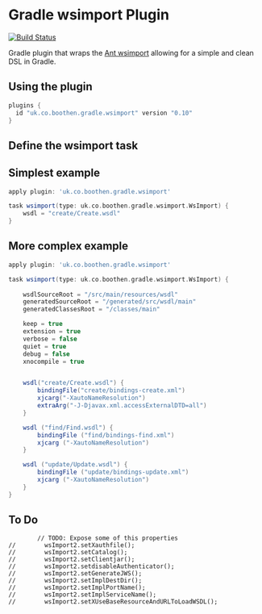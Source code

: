 Gradle wsimport Plugin
======================


[![Build Status](https://secure.travis-ci.org/boothen/gradle-wsimport.png)](http://travis-ci.org/boothen/gradle-wsimport)


Gradle plugin that wraps the [Ant wsimport](https://javaee.github.io/metro-jax-ws/doc/user-guide/ch04.html#tools-wsimport-ant-task) allowing for a simple and clean DSL in Gradle.

## Using the plugin

```groovy
plugins {
  id "uk.co.boothen.gradle.wsimport" version "0.10"
}
```

## Define the wsimport task



## Simplest example

```groovy
apply plugin: 'uk.co.boothen.gradle.wsimport'

task wsimport(type: uk.co.boothen.gradle.wsimport.WsImport) {
    wsdl = "create/Create.wsdl"
}
```

## More complex example

```groovy
apply plugin: 'uk.co.boothen.gradle.wsimport'

task wsimport(type: uk.co.boothen.gradle.wsimport.WsImport) {
    
    wsdlSourceRoot = "/src/main/resources/wsdl"
    generatedSourceRoot = "/generated/src/wsdl/main"
    generatedClassesRoot = "/classes/main"

    keep = true
    extension = true
    verbose = false
    quiet = true
    debug = false
    xnocompile = true


    wsdl("create/Create.wsdl") {
        bindingFile("create/bindings-create.xml")
        xjcarg("-XautoNameResolution")
        extraArg("-J-Djavax.xml.accessExternalDTD=all")
    }

    wsdl ("find/Find.wsdl") {
        bindingFile ("find/bindings-find.xml")
        xjcarg ("-XautoNameResolution")
    }

    wsdl ("update/Update.wsdl") {
        bindingFile ("update/bindings-update.xml")
        xjcarg ("-XautoNameResolution")
    }
}
```

## To Do
```
        // TODO: Expose some of this properties
//        wsImport2.setXauthfile();
//        wsImport2.setCatalog();
//        wsImport2.setClientjar();
//        wsImport2.setdisableAuthenticator();
//        wsImport2.setGenerateJWS();
//        wsImport2.setImplDestDir();
//        wsImport2.setImplPortName();
//        wsImport2.setImplServiceName();
//        wsImport2.setXUseBaseResourceAndURLToLoadWSDL();
```
